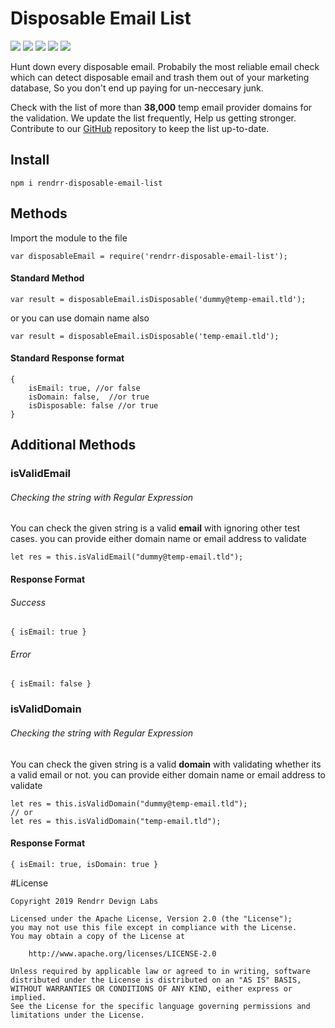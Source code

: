 # Disposable Email List
![](https://badge.fury.io/js/rendrr-disposable-email-list.svg) ![](https://img.shields.io/github/issues/rakcode/rendrr-disposable-email-list) ![](https://img.shields.io/github/forks/rakcode/rendrr-disposable-email-list) ![](https://img.shields.io/github/stars/rakcode/rendrr-disposable-email-list) ![](https://img.shields.io/github/license/rakcode/rendrr-disposable-email-list?logoColor=apache)

Hunt down every disposable email. Probabily the most reliable email check which can detect disposable email and trash them out of your marketing database, So you don't end up paying for un-neccesary junk.

Check with the list of more than **38,000** temp email provider domains for the validation. We update the list frequently, Help us getting stronger. Contribute to our [GitHub](https://github.com/rakcode/rendrr-disposable-email-list "GitHub") repository to keep the list up-to-date.


## Install
`npm i rendrr-disposable-email-list`

## Methods
Import the module to the file

    var disposableEmail = require('rendrr-disposable-email-list');

#### Standard Method

    var result = disposableEmail.isDisposable('dummy@temp-email.tld');
or you can use domain name also

    var result = disposableEmail.isDisposable('temp-email.tld');

#### Standard Response format
	{ 
		isEmail: true, //or false
		isDomain: false,  //or true
		isDisposable: false //or true
	}

## Additional Methods
### isValidEmail
###### Checking the string with Regular Expression
You can check the given string is a valid **email** with ignoring other test cases. you can provide either domain name or email address to validate

    let res = this.isValidEmail("dummy@temp-email.tld");

#### Response Format
###### Success
    { isEmail: true }

###### Error
    { isEmail: false }

### isValidDomain
###### Checking the string with Regular Expression
You can check the given string is a valid **domain** with validating whether its a valid email or not. you can provide either domain name or email address to validate

    let res = this.isValidDomain("dummy@temp-email.tld");
	// or
	let res = this.isValidDomain("temp-email.tld");

#### Response Format
    { isEmail: true, isDomain: true }

#License

    Copyright 2019 Rendrr Devign Labs
    
    Licensed under the Apache License, Version 2.0 (the "License");
    you may not use this file except in compliance with the License.
    You may obtain a copy of the License at
    
        http://www.apache.org/licenses/LICENSE-2.0
    
    Unless required by applicable law or agreed to in writing, software
    distributed under the License is distributed on an "AS IS" BASIS,
    WITHOUT WARRANTIES OR CONDITIONS OF ANY KIND, either express or implied.
    See the License for the specific language governing permissions and
    limitations under the License.